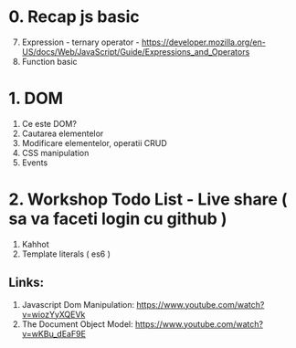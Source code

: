 # 0. Recap js basic

7. Expression - ternary operator - https://developer.mozilla.org/en-US/docs/Web/JavaScript/Guide/Expressions_and_Operators
8. Function basic

# 1. DOM

1. Ce este DOM?
2. Cautarea elementelor
3. Modificare elementelor, operatii CRUD
4. CSS manipulation
5. Events

# 2. Workshop Todo List - Live share ( sa va faceti login cu github )

1. Kahhot
2. Template literals ( es6 )

## Links:

1. Javascript Dom Manipulation: https://www.youtube.com/watch?v=wiozYyXQEVk
2. The Document Object Model: https://www.youtube.com/watch?v=wKBu_dEaF9E
